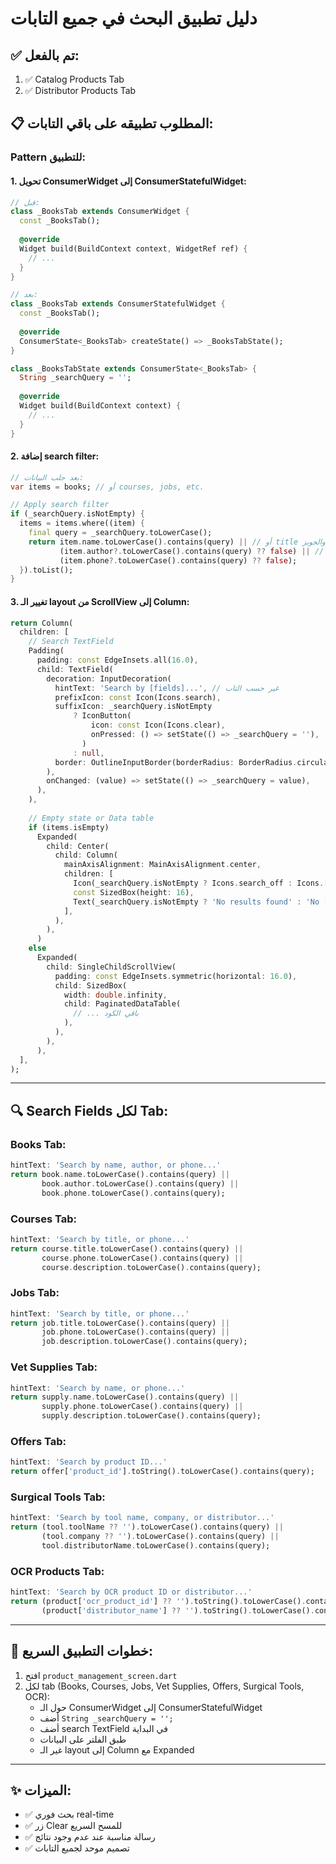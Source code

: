 # دليل تطبيق البحث في جميع التابات

## ✅ تم بالفعل:
1. ✅ Catalog Products Tab
2. ✅ Distributor Products Tab

## 📋 المطلوب تطبيقه على باقي التابات:

### Pattern للتطبيق:

#### 1. تحويل ConsumerWidget إلى ConsumerStatefulWidget:
```dart
// قبل:
class _BooksTab extends ConsumerWidget {
  const _BooksTab();
  
  @override
  Widget build(BuildContext context, WidgetRef ref) {
    // ...
  }
}

// بعد:
class _BooksTab extends ConsumerStatefulWidget {
  const _BooksTab();
  
  @override
  ConsumerState<_BooksTab> createState() => _BooksTabState();
}

class _BooksTabState extends ConsumerState<_BooksTab> {
  String _searchQuery = '';
  
  @override
  Widget build(BuildContext context) {
    // ...
  }
}
```

#### 2. إضافة search filter:
```dart
// بعد جلب البيانات:
var items = books; // أو courses, jobs, etc.

// Apply search filter
if (_searchQuery.isNotEmpty) {
  items = items.where((item) {
    final query = _searchQuery.toLowerCase();
    return item.name.toLowerCase().contains(query) || // أو title للكورسات والجوبز
           (item.author?.toLowerCase().contains(query) ?? false) || // للكتب
           (item.phone?.toLowerCase().contains(query) ?? false);
  }).toList();
}
```

#### 3. تغيير الـ layout من ScrollView إلى Column:
```dart
return Column(
  children: [
    // Search TextField
    Padding(
      padding: const EdgeInsets.all(16.0),
      child: TextField(
        decoration: InputDecoration(
          hintText: 'Search by [fields]...', // غير حسب التاب
          prefixIcon: const Icon(Icons.search),
          suffixIcon: _searchQuery.isNotEmpty
              ? IconButton(
                  icon: const Icon(Icons.clear),
                  onPressed: () => setState(() => _searchQuery = ''),
                )
              : null,
          border: OutlineInputBorder(borderRadius: BorderRadius.circular(8)),
        ),
        onChanged: (value) => setState(() => _searchQuery = value),
      ),
    ),
    
    // Empty state or Data table
    if (items.isEmpty)
      Expanded(
        child: Center(
          child: Column(
            mainAxisAlignment: MainAxisAlignment.center,
            children: [
              Icon(_searchQuery.isNotEmpty ? Icons.search_off : Icons.[icon], size: 64, color: Colors.grey),
              const SizedBox(height: 16),
              Text(_searchQuery.isNotEmpty ? 'No results found' : 'No [items] found'),
            ],
          ),
        ),
      )
    else
      Expanded(
        child: SingleChildScrollView(
          padding: const EdgeInsets.symmetric(horizontal: 16.0),
          child: SizedBox(
            width: double.infinity,
            child: PaginatedDataTable(
              // ... باقي الكود
            ),
          ),
        ),
      ),
  ],
);
```

---

## 🔍 Search Fields لكل Tab:

### Books Tab:
```dart
hintText: 'Search by name, author, or phone...'
return book.name.toLowerCase().contains(query) ||
       book.author.toLowerCase().contains(query) ||
       book.phone.toLowerCase().contains(query);
```

### Courses Tab:
```dart
hintText: 'Search by title, or phone...'
return course.title.toLowerCase().contains(query) ||
       course.phone.toLowerCase().contains(query) ||
       course.description.toLowerCase().contains(query);
```

### Jobs Tab:
```dart
hintText: 'Search by title, or phone...'
return job.title.toLowerCase().contains(query) ||
       job.phone.toLowerCase().contains(query) ||
       job.description.toLowerCase().contains(query);
```

### Vet Supplies Tab:
```dart
hintText: 'Search by name, or phone...'
return supply.name.toLowerCase().contains(query) ||
       supply.phone.toLowerCase().contains(query) ||
       supply.description.toLowerCase().contains(query);
```

### Offers Tab:
```dart
hintText: 'Search by product ID...'
return offer['product_id'].toString().toLowerCase().contains(query);
```

### Surgical Tools Tab:
```dart
hintText: 'Search by tool name, company, or distributor...'
return (tool.toolName ?? '').toLowerCase().contains(query) ||
       (tool.company ?? '').toLowerCase().contains(query) ||
       tool.distributorName.toLowerCase().contains(query);
```

### OCR Products Tab:
```dart
hintText: 'Search by OCR product ID or distributor...'
return (product['ocr_product_id'] ?? '').toString().toLowerCase().contains(query) ||
       (product['distributor_name'] ?? '').toString().toLowerCase().contains(query);
```

---

## 📝 خطوات التطبيق السريع:

1. افتح `product_management_screen.dart`
2. لكل tab (Books, Courses, Jobs, Vet Supplies, Offers, Surgical Tools, OCR):
   - حول الـ ConsumerWidget إلى ConsumerStatefulWidget
   - أضف `String _searchQuery = '';`
   - أضف search TextField في البداية
   - طبق الفلتر على البيانات
   - غير الـ layout إلى Column مع Expanded

---

## ✨ الميزات:
- ✅ بحث فوري real-time
- ✅ زر Clear للمسح السريع
- ✅ رسالة مناسبة عند عدم وجود نتائج
- ✅ تصميم موحد لجميع التابات
